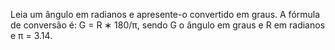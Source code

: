 Leia um ângulo em radianos e apresente-o convertido em graus. 
A fórmula de conversão é: G = R ∗ 180/π, sendo G o ângulo em graus e R em radianos e π = 3.14.